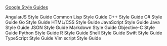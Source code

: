 [Google Style Guides](https://google.github.io/styleguide/)

AngularJS Style Guide
Common Lisp Style Guide
C++ Style Guide
C# Style Guide
Go Style Guide
HTML/CSS Style Guide
JavaScript Style Guide
Java Style Guide
JSON Style Guide
Markdown Style Guide
Objective-C Style Guide
Python Style Guide
R Style Guide
Shell Style Guide
Swift Style Guide
TypeScript Style Guide
Vim script Style Guide